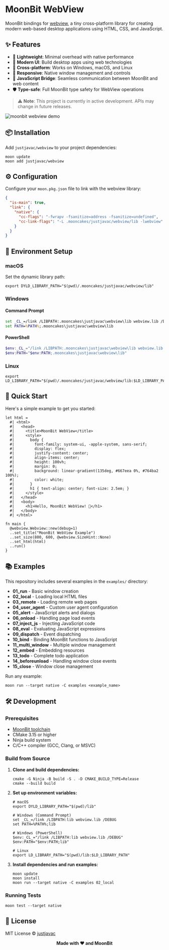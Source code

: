 # MoonBit WebView

MoonBit bindings for [webview](https://github.com/webview/webview), a tiny
cross-platform library for creating modern web-based desktop applications using
HTML, CSS, and JavaScript.

## ✨ Features

- 🚀 **Lightweight**: Minimal overhead with native performance
- 🎨 **Modern UI**: Build desktop apps using web technologies
- 🔄 **Cross-platform**: Works on Windows, macOS, and Linux
- 📱 **Responsive**: Native window management and controls
- 🔌 **JavaScript Bridge**: Seamless communication between MoonBit and web
  content
- 🛡️ **Type-safe**: Full MoonBit type safety for WebView operations

> ⚠️ **Note**: This project is currently in active development. APIs may change
> in future releases.

![moonbit webview demo](https://dl.deno.js.cn/moonbit-webview.png)

## 📦 Installation

Add `justjavac/webview` to your project dependencies:

```shell
moon update
moon add justjavac/webview
```

## ⚙️ Configuration

Configure your `moon.pkg.json` file to link with the webview library:

```json
{
  "is-main": true,
  "link": {
    "native": {
      "cc-flags": "-fwrapv -fsanitize=address -fsanitize=undefined",
      "cc-link-flags": "-L .mooncakes/justjavac/webview/lib -lwebview"
    }
  }
}
```

## 🔧 Environment Setup

### macOS

Set the dynamic library path:

```shell
export DYLD_LIBRARY_PATH="$(pwd)/.mooncakes/justjavac/webview/lib"
```

### Windows

#### Command Prompt

```bat
set _CL_=/link /LIBPATH:.mooncakes\justjavac\webview\lib webview.lib /DEBUG
set PATH=%PATH%;.mooncakes\justjavac\webview\lib
```

#### PowerShell

```powershell
$env:_CL_="/link /LIBPATH:.mooncakes\justjavac\webview\lib webview.lib /DEBUG"
$env:PATH="$env:PATH;.mooncakes\justjavac\webview\lib"
```

### Linux

```shell
export LD_LIBRARY_PATH="$(pwd)/.mooncakes/justjavac/webview/lib:$LD_LIBRARY_PATH"
```

## 🚀 Quick Start

Here's a simple example to get you started:

```moonbit
let html =
  #| <html>
  #|   <head>
  #|     <title>MoonBit WebView</title>
  #|     <style>
  #|       body { 
  #|         font-family: system-ui, -apple-system, sans-serif;
  #|         display: flex;
  #|         justify-content: center;
  #|         align-items: center;
  #|         height: 100vh;
  #|         margin: 0;
  #|         background: linear-gradient(135deg, #667eea 0%, #764ba2 100%);
  #|         color: white;
  #|       }
  #|       h1 { text-align: center; font-size: 2.5em; }
  #|     </style>
  #|   </head>
  #|   <body>
  #|     <h1>Hello, MoonBit WebView! 🌙</h1>
  #|   </body>
  #| </html>

fn main {
  @webview.Webview::new(debug=1)
  ..set_title("MoonBit WebView Example")
  ..set_size(800, 600, @webview.SizeHint::None)
  ..set_html(html)
  ..run()
}
```

## 📚 Examples

This repository includes several examples in the `examples/` directory:

- **01_run** - Basic window creation
- **02_local** - Loading local HTML files
- **03_remote** - Loading remote web pages
- **04_user_agent** - Custom user agent configuration
- **05_alert** - JavaScript alerts and dialogs
- **06_onload** - Handling page load events
- **07_inject_js** - Injecting JavaScript code
- **08_eval** - Evaluating JavaScript expressions
- **09_dispatch** - Event dispatching
- **10_bind** - Binding MoonBit functions to JavaScript
- **11_multi_window** - Multiple window management
- **12_embed** - Embedding resources
- **13_todo** - Complete todo application
- **14_beforeunload** - Handling window close events
- **15_close** - Window close management

Run any example:

```shell
moon run --target native -C examples <example_name>
```

## 🛠️ Development

### Prerequisites

- [MoonBit toolchain](https://www.moonbitlang.com/)
- CMake 3.15 or higher
- Ninja build system
- C/C++ compiler (GCC, Clang, or MSVC)

### Build from Source

1. **Clone and build dependencies:**
   ```shell
   cmake -G Ninja -B build -S . -D CMAKE_BUILD_TYPE=Release
   cmake --build build
   ```

2. **Set up environment variables:**
   ```shell
   # macOS
   export DYLD_LIBRARY_PATH="$(pwd)/lib"

   # Windows (Command Prompt)
   set _CL_=/link /LIBPATH:lib webview.lib /DEBUG
   set PATH=%PATH%;lib

   # Windows (PowerShell)
   $env:_CL_="/link /LIBPATH:lib webview.lib /DEBUG"
   $env:PATH="$env:PATH;lib"

   # Linux
   export LD_LIBRARY_PATH="$(pwd)/lib:$LD_LIBRARY_PATH"
   ```

3. **Install dependencies and run examples:**
   ```shell
   moon update
   moon install
   moon run --target native -C examples 02_local
   ```

### Running Tests

```shell
moon test --target native
```

## 📄 License

MIT License © [justjavac](https://github.com/justjavac)

<div align="center">
  <strong>Made with ❤️ and MoonBit</strong>
</div>
